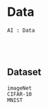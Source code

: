 <!--------------------------------------------------------------------------------- Description -->
# Data
    AI : Data

<!--------------------------------------------------------------------------------- Subject -->
<br><br>

## Dataset
```
imageNet
CIFAR-10
MNIST
```